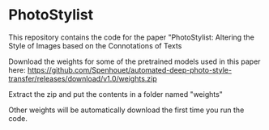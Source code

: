 # PhotoStylist
This repository contains the code for the paper "PhotoStylist: Altering the Style of Images based on the Connotations of Texts

Download the weights for some of the pretrained models used in this paper here:
https://github.com/Spenhouet/automated-deep-photo-style-transfer/releases/download/v1.0/weights.zip

Extract the zip and put the contents in a folder named "weights"

Other weights will be automatically download the first time you run the code.
